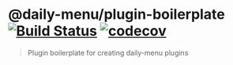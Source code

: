 # @daily-menu/plugin-boilerplate [![Build Status](https://travis-ci.org/wolfika/daily-menu-plugin-boilerplate.svg?branch=master)](https://travis-ci.org/wolfika/daily-menu-plugin-boilerplate) [![codecov](https://codecov.io/gh/wolfika/daily-menu-plugin-boilerplate/branch/master/graph/badge.svg)](https://codecov.io/gh/wolfika/daily-menu-plugin-boilerplate)

> Plugin boilerplate for creating daily-menu plugins
